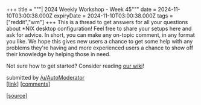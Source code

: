 +++
title = """| 2024 Weekly Workshop - Week 45"""
date = 2024-11-10T03:00:38.000Z
expiryDate = 2024-11-10T03:00:38.000Z
tags = ["reddit","wm"]
+++
This is a thread to get answers for all your questions about \*NIX desktop configuration! Feel free to share your setups here and ask for advice. In short, you can make any on-topic comment, in any format you like. We hope this gives new users a chance to get some help with any problems they're having and more experienced users a chance to show off their knowledge by helping those in need.

Not sure how to get started? Consider reading [our wiki](https://www.reddit.com/r/unixporn/wiki/index/)!

submitted by [/u/AutoModerator](https://www.reddit.com/user/AutoModerator)  
[\[link\]](https://www.reddit.com/r/unixporn/comments/1gnr1ou/2024_weekly_workshop_week_45/) [\[comments\]](https://www.reddit.com/r/unixporn/comments/1gnr1ou/2024_weekly_workshop_week_45/)

[[source]](https://www.reddit.com/r/unixporn/comments/1gnr1ou/2024_weekly_workshop_week_45/)
